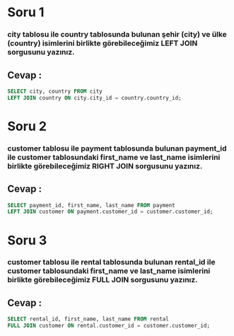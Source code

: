 # Soru 1

### **city** tablosu ile **country** tablosunda bulunan şehir (**city**) ve ülke (**country**) isimlerini birlikte görebileceğimiz **LEFT JOIN** sorgusunu yazınız.

## Cevap :
```sql
SELECT city, country FROM city
LEFT JOIN country ON city.city_id = country.country_id;
```

# Soru 2

### **customer** tablosu ile **payment** tablosunda bulunan **payment_id** ile **customer** tablosundaki **first_name** ve **last_name** isimlerini birlikte görebileceğimiz **RIGHT JOIN** sorgusunu yazınız.

## Cevap :
```sql
SELECT payment_id, first_name, last_name FROM payment
LEFT JOIN customer ON payment.customer_id = customer.customer_id;
```

# Soru 3

### **customer** tablosu ile **rental** tablosunda bulunan **rental_id** ile **customer** tablosundaki **first_name** ve **last_name** isimlerini birlikte görebileceğimiz **FULL JOIN** sorgusunu yazınız.

## Cevap :
```sql
SELECT rental_id, first_name, last_name FROM rental
FULL JOIN customer ON rental.customer_id = customer.customer_id;
```